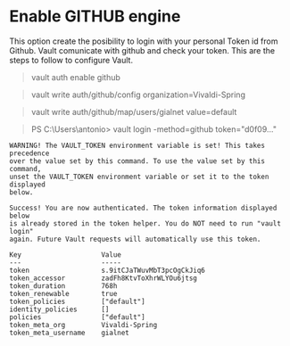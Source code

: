 # Enable GITHUB engine 

This option create the posibility to login with your personal Token id from Github. Vault comunicate with github and check your token. This are the steps to follow to configure Vault.

> vault auth enable github

> vault write auth/github/config organization=Vivaldi-Spring

> vault write auth/github/map/users/gialnet value=default

> PS C:\Users\antonio> vault login -method=github token="d0f09..."

```
WARNING! The VAULT_TOKEN environment variable is set! This takes precedence
over the value set by this command. To use the value set by this command,
unset the VAULT_TOKEN environment variable or set it to the token displayed
below.

Success! You are now authenticated. The token information displayed below
is already stored in the token helper. You do NOT need to run "vault login"
again. Future Vault requests will automatically use this token.

Key                    Value
---                    -----
token                  s.9itCJaTWuvMbT3pcOgCkJiq6
token_accessor         zadFh8KtvToXhrWLYOu6jtsg
token_duration         768h
token_renewable        true
token_policies         ["default"]
identity_policies      []
policies               ["default"]
token_meta_org         Vivaldi-Spring
token_meta_username    gialnet
```

